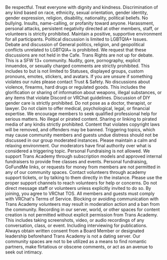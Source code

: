Be respectful. Treat everyone with dignity and kindness. Discrimination of any kind based on race, ethnicity, sexual orientation, gender identity, gender expression, religion, disability, nationality, political beliefs. 
No bullying. Insults, name-calling, or profanity toward anyone. Harassment, personal attacks, persistent negativity directed at other members, staff, or volunteers is strictly prohibited. Maintain a positive, supportive environment for all participants.
Political discussion is limited to LGBTQIA+ Issues.  Debate and discussion of General politics, religion, and geopolitical conflicts unrelated to LGBTQIA+ is prohibited. We request that these discussions are not held in the Cafe.  Trans Rights are not up for debate.
This is a SFW 13+ community. Nudity, gore, pornography, explicit innuendos, or sexually charged comments are strictly prohibited.   This includes to but is not limited to Statuses, displayed groups, custom pronouns, emotes, stickers, and avatars.  If you are unsure if something violates our rules please contact Trust & Safety.
No discussions about violence, firearms, hard drugs  or regulated goods. This includes the glorification or sharing of information about weapons, illegal substances, or any items that violate Discord or VRChat guidelines.  Discussion of DIY gender care is strictly prohibited.
Do not pose as a doctor, therapist, or lawyer. Do not claim to offer medical, psychological, legal, or financial expertise. We encourage members to seek qualified professional help for serious matters. 
No illegal or pirated content. Sharing or linking to pirated media of any kindis strictly prohibited. Content that violates copyright laws will be removed, and offenders may be banned.
Triggering topics, which may cause community members and guests undue distress  should not be discussed in our group moderated instances.   Please maintain a calm and relaxing environment.  Our moderators have final authority over what is considered a triggering topic.
Personal Fundraising is not allowed. We support Trans Academy through subscription models and approved internal fundraisers to provide free classes and events. Personal fundraising, GoFundMe links, or requests for money from members are not permitted in any of our community spaces.
Contact volunteers through academy support tickets, or by talking to them directly in the instance. Please use the proper support channels to reach volunteers for help or concerns. Do not direct message staff or volunteers unless explicitly invited to do so. 
By joining, you agree to VRChat TOS. All members and guests must comply with VRChat's Terms of Service. Blocking or avoiding communication with Trans Academy volunteers may result in moderation action and a ban from the community.
Recording in our server, world, or other spaces for content creation is not permitted without explicit permission from Trans Academy. This includes taking screenshots, video, or audio recordings of any conversation, class, or event. Including interviewing for publications.  Always obtain written consent from a Board Member or designated leadership beforehand
Trans Academy is not a dating server. Our community spaces are not to be utilized as a means to find romantic partners, make flirtatious or obscene comments, or act as an avenue to seek out intimacy.